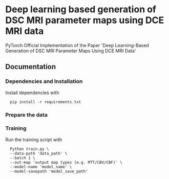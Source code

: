 # Deep learning based generation of DSC MRI parameter maps using DCE MRI data

PyTorch Official Implementation of the Paper 'Deep Learning-Based Generation of DSC MRI Parameter Maps Using DCE MRI Data'

## Documentation
### Dependencies and Installation
Install dependencies with
```shell
  pip install -r requirements.txt
```

### Prepare the data

### Training
Run the training script with
```shell
  Python train.py \
  --data-path 'data_path' \
  --batch 1 \
  --out-map 'output map types (e.g. MTT/CBV/CBF)' \
  --model-name 'model_name' \
  --model-savepath 'model_save_path'
```
